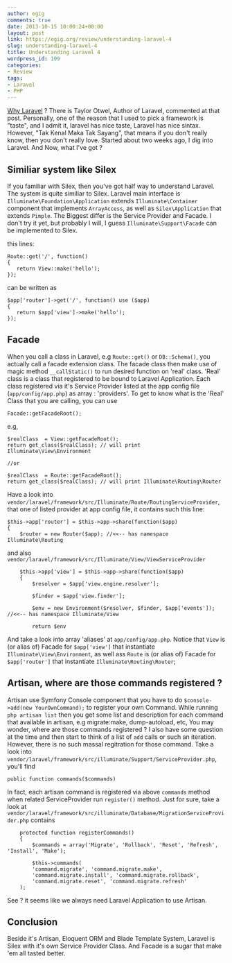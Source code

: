 ```yaml
---
author: egig
comments: true
date: 2013-10-15 10:00:24+00:00
layout: post
link: https://egig.org/review/understanding-laravel-4
slug: understanding-laravel-4
title: Understanding Laravel 4
wordpress_id: 109
categories:
- Review
tags:
- Laravel
- PHP
---
```


[Why Laravel](https://www.reddit.com/r/PHP/comments/1eld2t/why_would_anyone_choose_laravel_over_symfony_or) ? There is Taylor Otwel, Author of Laravel, commented at that post. Personally, one of the reason that I used to pick a framework is "taste", and I admit it, laravel has nice taste, Laravel has nice sintax. However, "Tak Kenal Maka Tak Sayang", that means if you don't really know, then you don't really love. Started about two weeks ago, I dig into Laravel. And Now, what I've got ?<!-- more -->



## Similiar system like Silex



If you familiar with Silex, then you've got half way to understand Laravel. The system is quite similiar to Silex. Laravel main interface is `Illuminate\Foundation\Application` extends `Illuminate\Container` component that implements `ArrayAccess`, as well as `Silex\Application` that extends `Pimple`. The Biggest differ is the Service Provider and Facade. I don't try it yet, but probably I will, I guess `Illuminate\Support\Facade` can be implemented to Silex.

this lines:


    
    
    Route::get('/', function()
    {
       return View::make('hello');
    });
    



can be written as


    
    
    $app['router']->get('/', function() use ($app)
    {
       return $app['view']->make('hello');
    });
    





## Facade



When you call a class in Laravel, e.g `Route::get()` or `DB::Schema()`, you actually call a facade extension class. The facade class then make use of magic method `__callStatic()` to run desired function on 'real' class. 'Real' class is a class that registered to be bound to Laravel Application. Each class registered via it's Service Provider listed at the app config file (`app/config/app.php`) as array : 'providers'. To get to know what is the 'Real' Class that you are calling, you can use


    
    
    Facade::getFacadeRoot();
    



e.g,


    
    
    $realClass  = View::getFacadeRoot();
    return get_class($realClass); // will print Illuminate\View\Environment
    
    //or
    
    $realClass  = Route::getFacadeRoot();
    return get_class($realClass); // will print Illuminate\Routing\Router
    



Have a look into `vendor/laravel/framework/src/Illuminate/Route/RoutingServiceProvider`, that one of listed provider at app config file, it contains such this line:


    
    
    $this->app['router'] = $this->app->share(function($app)
    {
        $router = new Router($app); //<<-- has namespace Illuminate\Routing 
    



and also `vendor/laravel/framework/src/Illuminate/View/ViewServiceProvider`


    
    
        $this->app['view'] = $this->app->share(function($app)
        {
            $resolver = $app['view.engine.resolver'];
    
            $finder = $app['view.finder'];
    
            $env = new Environment($resolver, $finder, $app['events']); //<<-- has namespace Illuminate/View
    
            return $env
    



And take a look into array 'aliases' at `app/config/app.php`. Notice that `View` is (or alias of) Facade for `$app['view']` that instantiate `Illuminate\View\Environment`, as well ass `Route` is (or alias of) Facade for `$app['router']` that instantiate `Illuminate\Routing\Router`;



## Artisan, where are those commands registered ?



Artisan use Symfony Console component that you have to do `$console->add(new YourOwnCommand);` to register your own Command. While running `php artisan list` then you get some list and description for each command that available in artisan, e.g migrate:make, dump-autoload, etc, You may wonder, where are those commands registered ? I also have some question at the time and then start to think of a list of `add` calls or such an iteration. However, there is no such massal regitration for those command. Take a look into `vendor/laravel/framework/src/illuminate/Support/ServiceProvider.php`, you'll find


    
    
    public function commands($commands)
    



In fact, each artisan command is registered via above `commands` method when related ServiceProvider run `register()` method. Just for sure, take a look at `vendor/laravel/framework/src/illuminate/Database/MigrationServiceProvider.php` contains


    
    
        protected function registerCommands()
        {
            $commands = array('Migrate', 'Rollback', 'Reset', 'Refresh', 'Install', 'Make');
    
            $this->commands(
            'command.migrate', 'command.migrate.make',
            'command.migrate.install', 'command.migrate.rollback',
            'command.migrate.reset', 'command.migrate.refresh'
        );
    



See ? it seems like we always need Laravel Application to use Artisan.




## Conclusion



Beside it's Artisan, Eloquent ORM and Blade Template System, Laravel is Silex with it's own Service Provider Class. And Facade is a sugar that make 'em all tasted better.
